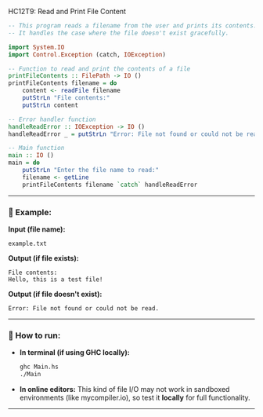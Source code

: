 HC12T9: Read and Print File Content

```haskell
-- This program reads a filename from the user and prints its contents.
-- It handles the case where the file doesn't exist gracefully.

import System.IO
import Control.Exception (catch, IOException)

-- Function to read and print the contents of a file
printFileContents :: FilePath -> IO ()
printFileContents filename = do
    content <- readFile filename
    putStrLn "File contents:"
    putStrLn content

-- Error handler function
handleReadError :: IOException -> IO ()
handleReadError _ = putStrLn "Error: File not found or could not be read."

-- Main function
main :: IO ()
main = do
    putStrLn "Enter the file name to read:"
    filename <- getLine
    printFileContents filename `catch` handleReadError
```

---

### 🧪 Example:

**Input (file name):**

```
example.txt
```

**Output (if file exists):**

```
File contents:
Hello, this is a test file!
```

**Output (if file doesn't exist):**

```
Error: File not found or could not be read.
```

---

### 🏃 How to run:

* **In terminal (if using GHC locally):**

  ```bash
  ghc Main.hs
  ./Main
  ```

* **In online editors:** This kind of file I/O may not work in sandboxed environments (like mycompiler.io), so test it **locally** for full functionality.

---
